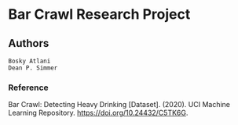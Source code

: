 # Bar Crawl Research Project

## Authors
    
    Bosky Atlani
    Dean P. Simmer


### Reference
Bar Crawl: Detecting Heavy Drinking [Dataset]. (2020). UCI Machine Learning Repository. https://doi.org/10.24432/C5TK6G.

